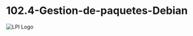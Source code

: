# 102.4-Gestion-de-paquetes-Debian
![LPI Logo](../../../wallpaper/diogenes_linux.png "Buscando al hombre nuevo")
